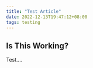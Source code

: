 ```yaml
---
title: "Test Article"
date: 2022-12-13T19:47:12+08:00
tags: testing
---
```

## Is This Working?

Test....
